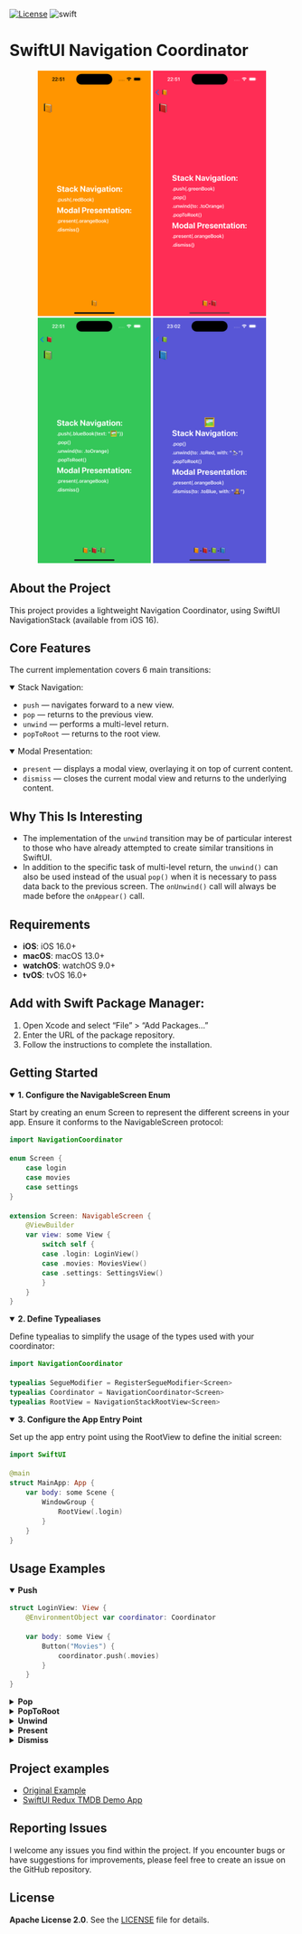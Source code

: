 [![License](https://img.shields.io/github/license/silkodenis/swiftui-navigation-coordinator.svg)](https://github.com/silkodenis/swiftui-navigation-coordinator/blob/main/LICENSE)
![swift](https://github.com/silkodenis/swiftui-navigation-coordinator/actions/workflows/swift.yml/badge.svg?branch=main)

# SwiftUI Navigation Coordinator

<p align="center">
  <img src="https://github.com/silkodenis/swiftui-navigation-coordinator/blob/readme_assets/screenshots/orange.png?raw=true" alt="Screenshot 1" width="200"/>
  <img src="https://github.com/silkodenis/swiftui-navigation-coordinator/blob/readme_assets/screenshots/red.png?raw=true" alt="Screenshot 2" width="200"/>
  <img src="https://github.com/silkodenis/swiftui-navigation-coordinator/blob/readme_assets/screenshots/green.png?raw=true" alt="Screenshot 3" width="200"/>
  <img src="https://github.com/silkodenis/swiftui-navigation-coordinator/blob/readme_assets/screenshots/blue.png?raw=true" alt="Screenshot 4" width="200"/>
</p>

## About the Project
This project provides a lightweight Navigation Coordinator, using SwiftUI NavigationStack (available from iOS 16).

## Core Features
The current implementation covers 6 main transitions:

<details open>
<summary>Stack Navigation:</summary>

- `push` — navigates forward to a new view.
- `pop` — returns to the previous view.
- `unwind` — performs a multi-level return.
- `popToRoot` — returns to the root view.

</details>

<details open>
<summary>Modal Presentation:</summary>

- `present` — displays a modal view, overlaying it on top of current content.
- `dismiss` — closes the current modal view and returns to the underlying content.

</details>

## Why This Is Interesting
- The implementation of the `unwind` transition may be of particular interest to those who have already attempted to create similar transitions in SwiftUI.
- In addition to the specific task of multi-level return, the `unwind()` can also be used instead of the usual `pop()` when it is necessary to pass data back to the previous screen. The `onUnwind()` call will always be made before the `onAppear()` call.

## Requirements

- **iOS**: iOS 16.0+
- **macOS**: macOS 13.0+
- **watchOS**: watchOS 9.0+
- **tvOS**: tvOS 16.0+

## Add with Swift Package Manager:

1. Open Xcode and select “File” > “Add Packages…”
2. Enter the URL of the package repository.
3. Follow the instructions to complete the installation.

## Getting Started

<details open>
<summary><b>1. Configure the NavigableScreen Enum</b></summary>
  
Start by creating an enum Screen to represent the different screens in your app. Ensure it conforms to the NavigableScreen protocol:

```swift
import NavigationCoordinator

enum Screen {
    case login
    case movies
    case settings
}

extension Screen: NavigableScreen {
    @ViewBuilder
    var view: some View {
        switch self {
        case .login: LoginView()
        case .movies: MoviesView()
        case .settings: SettingsView()
        }
    }
}
```
</details>

<details open>
<summary><b>2. Define Typealiases</b></summary>
  
Define typealias to simplify the usage of the types used with your coordinator:

```swift
import NavigationCoordinator

typealias SegueModifier = RegisterSegueModifier<Screen>
typealias Coordinator = NavigationCoordinator<Screen>
typealias RootView = NavigationStackRootView<Screen>
```
</details>

<details open>
<summary><b>3. Configure the App Entry Point</b></summary>
  
Set up the app entry point using the RootView to define the initial screen:

```swift
import SwiftUI

@main
struct MainApp: App {
    var body: some Scene {
        WindowGroup {
            RootView(.login)
        }
    }
}
```
</details>

## Usage Examples

<details open>
<summary><b>Push</b></summary>

```swift
struct LoginView: View {
    @EnvironmentObject var coordinator: Coordinator
    
    var body: some View {
        Button("Movies") {
            coordinator.push(.movies)
        }
    }
}
```
</details>

<details>
<summary><b>Pop</b></summary>

```swift
struct MoviesView: View {
    @EnvironmentObject var coordinator: Coordinator
    
    var body: some View {
        Button("back") {
            coordinator.pop()
        }
    }
}
```
</details>

<details>
<summary><b>PopToRoot</b></summary>

```swift
struct SettingsView: View {
    @EnvironmentObject var coordinator: Coordinator
    
    var body: some View {
        Button("login") {
            coordinator.popToRoot()
        }
    }
}
```
</details>

<details>
<summary><b>Unwind</b></summary>
Use a unique identifier for your unwind segues. If a segue becomes no longer relevant, it will be automatically removed from the coordinator. Using `onUnwind()` modifier is completely safe, tested, and does not involve any memory leaks or unintended calls. 



```swift
// B View
// 🟦🟦🅰🟦🟦🟦🟦🟦🟦🅱️  
struct B: View {
    @EnvironmentObject var coordinator: Coordinator
    
    var body: some View {
        Button("pop to A") {
            coordinator.unwind(to: "identifier" /*, with: Any?*/)
        }
    }
}

// A View
// 🟦🟦🅰️
struct A: View {
    var body: some View {
        VStack {}
            .onUnwind(segue: "identifier") /*{ Any? in }*/
    }
}
```
`onUnwind()` will always be called before `onAppear()`.

</details>

<details>
<summary><b>Present</b></summary>

```swift
/*
               [B]
[ ][ ][ ][ ][ ][A]
*/
struct A: View {
    @EnvironmentObject var coordinator: Coordinator
    
    var body: some View {
        Button("present") {
            coordinator.present(.B)
        }
    }
}
```
</details>

<details>
<summary><b>Dismiss</b></summary>

```swift
/*
               [B][ ][ ][ ][CL]
[ ][ ][ ][ ][ ][A]
*/
struct CL: View {
    @EnvironmentObject var coordinator: Coordinator
    
    var body: some View {
        Button("dismiss") {
            coordinator.dismiss(/*to: "identifier" /*, with: Any?*/*/)
        }
    }
}

/*
[ ][ ][ ][ ][ ][A]
*/
struct A: View {
    @EnvironmentObject var coordinator: Coordinator
    
    var body: some View {
        VStack {}
            // Not necessary. Only if you need to capture an onDismiss event.
            .onDismiss(segue: "identifier") /*{ Any? in }*/
    }
}

```
</details>

## Project examples
- [Original Example](https://github.com/silkodenis/swiftui-navigation-coordinator/tree/main/Example)
- [SwiftUI Redux TMDB Demo App](https://github.com/silkodenis/swiftui-moviesdb-redux-app)

## Reporting Issues

I welcome any issues you find within the project. If you encounter bugs or have suggestions for improvements, please feel free to create an issue on the GitHub repository.


## License

**Apache License 2.0**. See the [LICENSE](https://github.com/silkodenis/swiftui-navigation-coordinator/blob/main/LICENSE) file for details.
